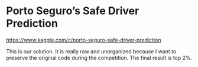 # Porto Seguro’s Safe Driver Prediction
https://www.kaggle.com/c/porto-seguro-safe-driver-prediction

This is our solution. It is really raw and unorganized because I want to preserve the original code during the competition. The final result is top 2%. 